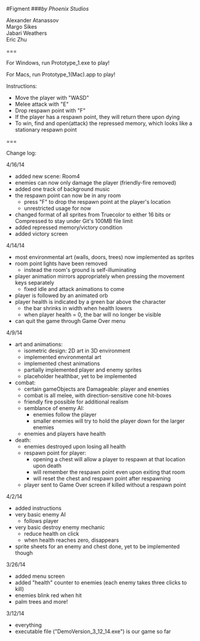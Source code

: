#Figment
###_by Phoenix Studios_


Alexander Atanassov  
Margo Sikes  
Jabari Weathers  
Eric Zhu  

===


For Windows, run Prototype_1.exe to play!

For Macs, run Prototype_1(Mac).app to play!


Instructions:
- Move the player with "WASD"
- Melee attack with "E"
- Drop respawn point with "F"
- If the player has a respawn point, they will return there upon dying
- To win, find and open(attack) the repressed memory, which looks like a stationary respawn point


===

Change log:


4/16/14
- added new scene: Room4
- enemies can now only damage the player (friendly-fire removed)
- added one track of background music
- the respawn point can now be in any room
  - press "F" to drop the respawn point at the player's location
  - unrestricted usage for now
- changed format of all sprites from Truecolor to either 16 bits or Compressed to stay under Git's 100MB file limit
- added repressed memory/victory condition
- added victory screen


4/14/14
- most environmental art (walls, doors, trees) now implemented as sprites
- room point lights have been removed
  - instead the room's ground is self-illuminating
- player animation mirrors appropriately when pressing the movement keys separately
  - fixed idle and attack animations to come
- player is followed by an animated orb
- player health is indicated by a green bar above the character
  - the bar shrinks in width when health lowers
  - when player health = 0, the bar will no longer be visible
- can quit the game through Game Over menu


4/9/14
- art and animations:
  - isometric design: 2D art in 3D environment
  - implemented environmental art
  - implemented chest animations
  - partially implemented player and enemy sprites
  - placeholder healthbar, yet to be implemented
- combat:
  - certain gameObjects are Damageable: player and enemies
  - combat is all melee, with direction-sensitive cone hit-boxes 
  - friendly fire possible for additional realism
  - semblance of enemy AI:
    - enemies follow the player
    - smaller enemies will try to hold the player down for the larger enemies
  - enemies and players have health
- death:
  - enemies destroyed upon losing all health
  - respawn point for player:
    - opening a chest will allow a player to respawn at that location upon death
    - will remember the respawn point even upon exiting that room
    - will reset the chest and respawn point after respawning
  - player sent to Game Over screen if killed without a respawn point


4/2/14
- added instructions
- very basic enemy AI
  - follows player
- very basic destroy enemy mechanic
  - reduce health on click
  - when health reaches zero, disappears
- sprite sheets for an enemy and chest done, yet to be implemented though


3/26/14
- added menu screen
- added "health" counter to enemies (each enemy takes three clicks to kill)
- enemies blink red when hit
- palm trees and more!


3/12/14
- everything
- executable file ("DemoVersion_3_12_14.exe") is our game so far